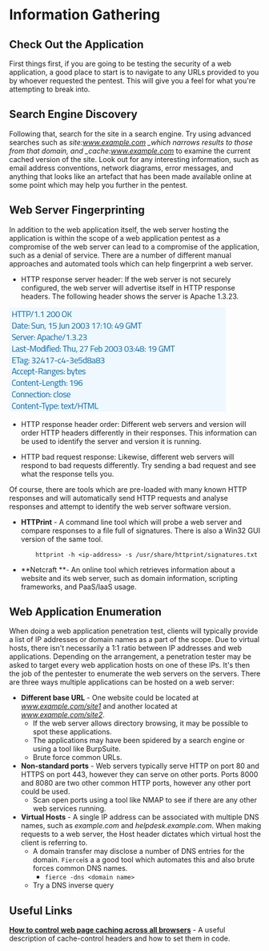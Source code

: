 # Information Gathering

## Check Out the Application

First things first, if you are going to be testing the security of a web application, a good place to start is to navigate to any URLs provided to you by whoever requested the pentest. This will give you a feel for what you're attempting to break into.

## Search Engine Discovery

Following that, search for the site in a search engine. Try using advanced searches such as _site:www.example.com \_which narrows results to those from that domain, and \_cache:www.example.com_ to examine the current cached version of the site. Look out for any interesting information, such as email address conventions, network diagrams, error messages, and anything that looks like an artefact that has been made available online at some point which may help you further in the pentest.

## Web Server Fingerprinting

In addition to the web application itself, the web server hosting the application is within the scope of a web application pentest as a compromise of the web server can lead to a compromise of the application, such as a denial of service. There are a number of different manual approaches and automated tools which can help fingerprint a web server.

* HTTP response server header: If the web server is not securely configured, the web server will advertise itself in HTTP response headers. The following header shows the server is Apache 1.3.23.

![](/assets/server-header.png)

* HTTP response header order: Different web servers and version will order HTTP headers differently in their responses. This information can be used to identify the server and version it is running.

* HTTP bad request response: Likewise, different web servers will respond to bad requests differently. Try sending a bad request and see what the response tells you.

Of course, there are tools which are pre-loaded with many known HTTP responses and will automatically send HTTP requests and analyse responses and attempt to identify the web server software version.

* **HTTPrint** - A command line tool which will probe a web server and compare responses to a file full of signatures. There is also a Win32 GUI version of the same tool.

  ```
      httprint -h <ip-address> -s /usr/share/httprint/signatures.txt
  ```

* **Netcraft **- An online tool which retrieves information about a website and its web server, such as domain information, scripting frameworks, and PaaS/IaaS usage.

## Web Application Enumeration

When doing a web application penetration test, clients will typically provide a list of IP addresses or domain names as a part of the scope. Due to virtual hosts, there isn't necessarily a 1:1 ratio between IP addresses and web applications. Depending on the arrangement, a penetration tester may be asked to target every web application hosts on one of these IPs. It's then the job of the pentester to enumerate the web servers on the servers. There are three ways multiple applications can be hosted on a web  server:

* **Different base URL** - One website could be located at _www.example.com/site1_ and another located at _www.example.com/site2_.
  * If the web server allows directory browsing, it may be possible to spot these applications.
  * The applications may have been spidered by a search engine or using a tool like BurpSuite.
  * Brute force common URLs.
* **Non-standard ports** - Web servers typically serve HTTP on port 80 and HTTPS on port 443, however they can serve on other ports. Ports 8000 and 8080 are two other common HTTP ports, however any other port could be used.
  * Scan open ports using a tool like NMAP to see if there are any other web services running.
* **Virtual Hosts** - A single IP address can be associated with multiple DNS names, such as _example.com_ and _helpdesk.example.com_. When making requests to a web server, the Host header dictates which virtual host the client is referring to.
  * A domain transfer may disclose a number of DNS entries for the domain. `Fierce`is a a good tool which automates this and also brute forces common DNS names.
    * `fierce -dns <domain name>`
  * Try a DNS inverse query


## Useful Links

[**How to control web page caching across all browsers**](https://stackoverflow.com/questions/49547/how-to-control-web-page-caching-across-all-browsers) - A useful description of cache-control headers and how to set them in code.


